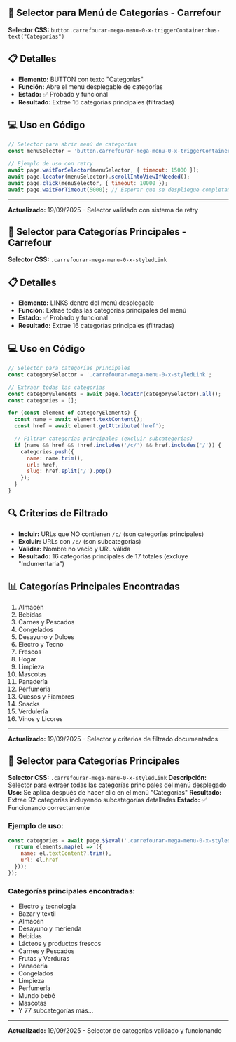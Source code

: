 ## 🎯 Selector para Menú de Categorías - Carrefour

**Selector CSS:** `button.carrefourar-mega-menu-0-x-triggerContainer:has-text("Categorías")`

## 📋 Detalles
- **Elemento:** BUTTON con texto "Categorías"
- **Función:** Abre el menú desplegable de categorías
- **Estado:** ✅ Probado y funcional
- **Resultado:** Extrae 16 categorías principales (filtradas)

## 💻 Uso en Código
```javascript
// Selector para abrir menú de categorías
const menuSelector = 'button.carrefourar-mega-menu-0-x-triggerContainer:has-text("Categorías")';

// Ejemplo de uso con retry
await page.waitForSelector(menuSelector, { timeout: 15000 });
await page.locator(menuSelector).scrollIntoViewIfNeeded();
await page.click(menuSelector, { timeout: 10000 });
await page.waitForTimeout(5000); // Esperar que se despliegue completamente
```

---
**Actualizado:** 19/09/2025 - Selector validado con sistema de retry

## 🎯 Selector para Categorías Principales - Carrefour

**Selector CSS:** `.carrefourar-mega-menu-0-x-styledLink`

## 📋 Detalles
- **Elemento:** LINKS dentro del menú desplegable
- **Función:** Extrae todas las categorías principales del menú
- **Estado:** ✅ Probado y funcional
- **Resultado:** Extrae 16 categorías principales (filtradas)

## 💻 Uso en Código
```javascript
// Selector para categorías principales
const categorySelector = '.carrefourar-mega-menu-0-x-styledLink';

// Extraer todas las categorías
const categoryElements = await page.locator(categorySelector).all();
const categories = [];

for (const element of categoryElements) {
  const name = await element.textContent();
  const href = await element.getAttribute('href');

  // Filtrar categorías principales (excluir subcategorías)
  if (name && href && !href.includes('/c/') && href.includes('/')) {
    categories.push({
      name: name.trim(),
      url: href,
      slug: href.split('/').pop()
    });
  }
}
```

## 🔍 Criterios de Filtrado
- **Incluir:** URLs que NO contienen `/c/` (son categorías principales)
- **Excluir:** URLs con `/c/` (son subcategorías)
- **Validar:** Nombre no vacío y URL válida
- **Resultado:** 16 categorías principales de 17 totales (excluye "Indumentaria")

## 📊 Categorías Principales Encontradas
1. Almacén
2. Bebidas
3. Carnes y Pescados
4. Congelados
5. Desayuno y Dulces
6. Electro y Tecno
7. Frescos
8. Hogar
9. Limpieza
10. Mascotas
11. Panadería
12. Perfumería
13. Quesos y Fiambres
14. Snacks
15. Verdulería
16. Vinos y Licores

---
**Actualizado:** 19/09/2025 - Selector y criterios de filtrado documentados

## 🎯 Selector para Categorías Principales

**Selector CSS:** `.carrefourar-mega-menu-0-x-styledLink`
**Descripción:** Selector para extraer todas las categorías principales del menú desplegado
**Uso:** Se aplica después de hacer clic en el menú "Categorías"
**Resultado:** Extrae 92 categorías incluyendo subcategorías detalladas
**Estado:** ✅ Funcionando correctamente

### Ejemplo de uso:
```javascript
const categories = await page.$$eval('.carrefourar-mega-menu-0-x-styledLink', (elements) => {
  return elements.map(el => ({
    name: el.textContent?.trim(),
    url: el.href
  }));
});
```

### Categorías principales encontradas:
- Electro y tecnología
- Bazar y textil
- Almacén
- Desayuno y merienda
- Bebidas
- Lácteos y productos frescos
- Carnes y Pescados
- Frutas y Verduras
- Panadería
- Congelados
- Limpieza
- Perfumería
- Mundo bebé
- Mascotas
- Y 77 subcategorías más...

---
**Actualizado:** 19/09/2025 - Selector de categorías validado y funcionando
